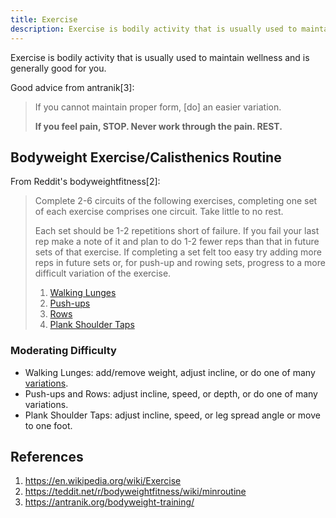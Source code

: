 ```yaml
---
title: Exercise
description: Exercise is bodily activity that is usually used to maintain wellness and is generally good for you.
---
```


Exercise is bodily activity that is usually used to maintain wellness and is generally good for you.

Good advice from antranik[3]:

> If you cannot maintain proper form, [do] an easier variation.
>
> **If you feel pain, STOP. Never work through the pain. REST.**

## Bodyweight Exercise/Calisthenics Routine

From Reddit's bodyweightfitness[2]:

> Complete 2-6 circuits of the following exercises, completing one set of each exercise comprises one circuit. Take little to no rest.
>
> Each set should be 1-2 repetitions short of failure. If you fail your last rep make a note of it and plan to do 1-2 fewer reps than that in future sets of that exercise. If completing a set felt too easy try adding more reps in future sets or, for push-up and rowing sets, progress to a more difficult variation of the exercise.
>
> 1. [Walking Lunges](https://www.youtube.com/watch?v=L8fvypPrzzs)
> 1. [Push-ups](https://teddit.net/r/bodyweightfitness/wiki/exercises/pushup)
> 1. [Rows](https://teddit.net/r/bodyweightfitness/wiki/exercises/row)
> 1. [Plank Shoulder Taps](https://www.youtube.com/watch?v=LEZq7QZ8ySQ)

### Moderating Difficulty

- Walking Lunges: add/remove weight, adjust incline, or do one of many [variations](https://www.youtube.com/watch?v=FRtRDwrSXp8).
- Push-ups and Rows: adjust incline, speed, or depth, or do one of many variations.
- Plank Shoulder Taps: adjust incline, speed, or leg spread angle or move to one foot.

## References

1. https://en.wikipedia.org/wiki/Exercise
1. https://teddit.net/r/bodyweightfitness/wiki/minroutine
1. https://antranik.org/bodyweight-training/